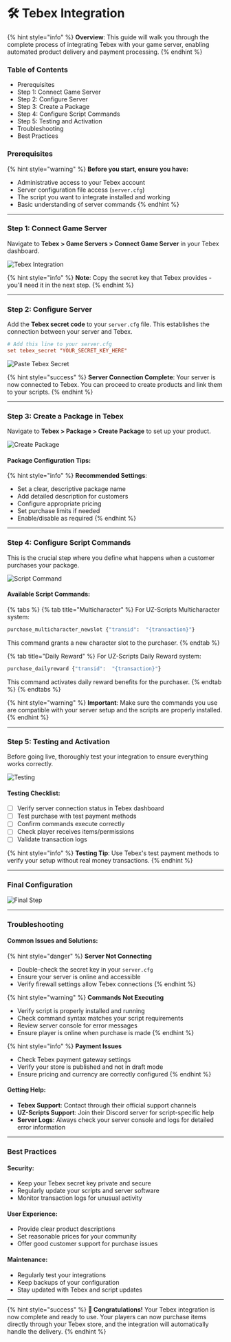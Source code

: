 # 🛠️ Tebex Integration

{% hint style="info" %}
**Overview**: This guide will walk you through the complete process of integrating Tebex with your game server, enabling automated product delivery and payment processing.
{% endhint %}

### Table of Contents

* Prerequisites
* Step 1: Connect Game Server
* Step 2: Configure Server
* Step 3: Create a Package
* Step 4: Configure Script Commands
* Step 5: Testing and Activation
* Troubleshooting
* Best Practices

### Prerequisites

{% hint style="warning" %}
**Before you start, ensure you have:**

* Administrative access to your Tebex account
* Server configuration file access (`server.cfg`)
* The script you want to integrate installed and working
* Basic understanding of server commands
{% endhint %}

***

### Step 1: Connect Game Server

Navigate to **Tebex > Game Servers > Connect Game Server** in your Tebex dashboard.

![Tebex Integration](https://uzstore.gitbook.io/~gitbook/image?url=https%3A%2F%2F2351540620-files.gitbook.io%2F%7E%2Ffiles%2Fv0%2Fb%2Fgitbook-x-prod.appspot.com%2Fo%2Fspaces%252FcRCyehul5IZdMTnshKMH%252Fuploads%252F3h2pkZtR8tyZqYbDKidX%252F1.png%3Falt%3Dmedia%26token%3D8340eb31-24ec-44a4-ac9c-f499ee2cd2e8\&width=768\&dpr=4\&quality=100\&sign=faf34fd6\&sv=2)

{% hint style="info" %}
**Note**: Copy the secret key that Tebex provides - you'll need it in the next step.
{% endhint %}

***

### Step 2: Configure Server

Add the **Tebex secret code** to your `server.cfg` file. This establishes the connection between your server and Tebex.

```cfg
# Add this line to your server.cfg
set tebex_secret "YOUR_SECRET_KEY_HERE"
```

![Paste Tebex Secret](https://uzstore.gitbook.io/~gitbook/image?url=https%3A%2F%2F2351540620-files.gitbook.io%2F%7E%2Ffiles%2Fv0%2Fb%2Fgitbook-x-prod.appspot.com%2Fo%2Fspaces%252FcRCyehul5IZdMTnshKMH%252Fuploads%252Fg4BLSaqnFksh2GNyU8z2%252F2.png%3Falt%3Dmedia%26token%3D65fa81ae-0b38-4681-bf3b-f37d20710410\&width=768\&dpr=4\&quality=100\&sign=62294c5\&sv=2)

{% hint style="success" %}
**Server Connection Complete**: Your server is now connected to Tebex. You can proceed to create products and link them to your scripts.
{% endhint %}

***

### Step 3: Create a Package in Tebex

Navigate to **Tebex > Package > Create Package** to set up your product.

![Create Package](https://uzstore.gitbook.io/~gitbook/image?url=https%3A%2F%2F2351540620-files.gitbook.io%2F%7E%2Ffiles%2Fv0%2Fb%2Fgitbook-x-prod.appspot.com%2Fo%2Fspaces%252FcRCyehul5IZdMTnshKMH%252Fuploads%252FrxvGRClDhPsuTvxOtArY%252F3.png%3Falt%3Dmedia%26token%3D70b67753-ca70-413a-9e99-11eca2cc7c89\&width=768\&dpr=4\&quality=100\&sign=761be50c\&sv=2)

#### Package Configuration Tips:

{% hint style="info" %}
**Recommended Settings**:

* Set a clear, descriptive package name
* Add detailed description for customers
* Configure appropriate pricing
* Set purchase limits if needed
* Enable/disable as required
{% endhint %}

***

### Step 4: Configure Script Commands

This is the crucial step where you define what happens when a customer purchases your package.

![Script Command](https://uzstore.gitbook.io/~gitbook/image?url=https%3A%2F%2F2351540620-files.gitbook.io%2F%7E%2Ffiles%2Fv0%2Fb%2Fgitbook-x-prod.appspot.com%2Fo%2Fspaces%252FcRCyehul5IZdMTnshKMH%252Fuploads%252FCbh87ck8pwIYPoUPzg2t%252F4.png%3Falt%3Dmedia%26token%3Deab690dc-9c0d-4a3c-8769-ffcd1eba5c1f\&width=768\&dpr=4\&quality=100\&sign=72fffeed\&sv=2)

#### Available Script Commands:

{% tabs %}
{% tab title="Multicharacter" %}
For UZ-Scripts Multicharacter system:

```bash
purchase_multicharacter_newslot {"transid":  "{transaction}"}
```

This command grants a new character slot to the purchaser.
{% endtab %}

{% tab title="Daily Reward" %}
For UZ-Scripts Daily Reward system:

```bash
purchase_dailyreward {"transid":  "{transaction}"}
```

This command activates daily reward benefits for the purchaser.
{% endtab %}
{% endtabs %}

{% hint style="warning" %}
**Important**: Make sure the commands you use are compatible with your server setup and the scripts are properly installed.
{% endhint %}

***

### Step 5: Testing and Activation

Before going live, thoroughly test your integration to ensure everything works correctly.

![Testing](https://uzstore.gitbook.io/~gitbook/image?url=https%3A%2F%2F2351540620-files.gitbook.io%2F%7E%2Ffiles%2Fv0%2Fb%2Fgitbook-x-prod.appspot.com%2Fo%2Fspaces%252FcRCyehul5IZdMTnshKMH%252Fuploads%252FACxPf9wEU5eI9iV0B8G9%252F5.png%3Falt%3Dmedia%26token%3D4e4d3ba7-a1f2-488e-8c70-790b047263da\&width=768\&dpr=4\&quality=100\&sign=7899df95\&sv=2)

#### Testing Checklist:

* [ ] Verify server connection status in Tebex dashboard
* [ ] Test purchase with test payment methods
* [ ] Confirm commands execute correctly
* [ ] Check player receives items/permissions
* [ ] Validate transaction logs

{% hint style="info" %}
**Testing Tip**: Use Tebex's test payment methods to verify your setup without real money transactions.
{% endhint %}

***

### Final Configuration

![Final Step](https://uzstore.gitbook.io/~gitbook/image?url=https%3A%2F%2F2351540620-files.gitbook.io%2F%7E%2Ffiles%2Fv0%2Fb%2Fgitbook-x-prod.appspot.com%2Fo%2Fspaces%252FcRCyehul5IZdMTnshKMH%252Fuploads%252FHGia1PNlq10QHY4zArPu%252F6.png%3Falt%3Dmedia%26token%3D6d84d785-1e3e-40b2-b6cf-5b2783e6f075\&width=768\&dpr=4\&quality=100\&sign=131735dc\&sv=2)

***

### Troubleshooting

#### Common Issues and Solutions:

{% hint style="danger" %}
**Server Not Connecting**

* Double-check the secret key in your `server.cfg`
* Ensure your server is online and accessible
* Verify firewall settings allow Tebex connections
{% endhint %}

{% hint style="warning" %}
**Commands Not Executing**

* Verify script is properly installed and running
* Check command syntax matches your script requirements
* Review server console for error messages
* Ensure player is online when purchase is made
{% endhint %}

{% hint style="info" %}
**Payment Issues**

* Check Tebex payment gateway settings
* Verify your store is published and not in draft mode
* Ensure pricing and currency are correctly configured
{% endhint %}

#### Getting Help:

* **Tebex Support**: Contact through their official support channels
* **UZ-Scripts Support**: Join their Discord server for script-specific help
* **Server Logs**: Always check your server console and logs for detailed error information

***

### Best Practices

#### Security:

* Keep your Tebex secret key private and secure
* Regularly update your scripts and server software
* Monitor transaction logs for unusual activity

#### User Experience:

* Provide clear product descriptions
* Set reasonable prices for your community
* Offer good customer support for purchase issues

#### Maintenance:

* Regularly test your integrations
* Keep backups of your configuration
* Stay updated with Tebex and script updates

***

{% hint style="success" %}
**🎉 Congratulations!** Your Tebex integration is now complete and ready to use. Your players can now purchase items directly through your Tebex store, and the integration will automatically handle the delivery.
{% endhint %}
